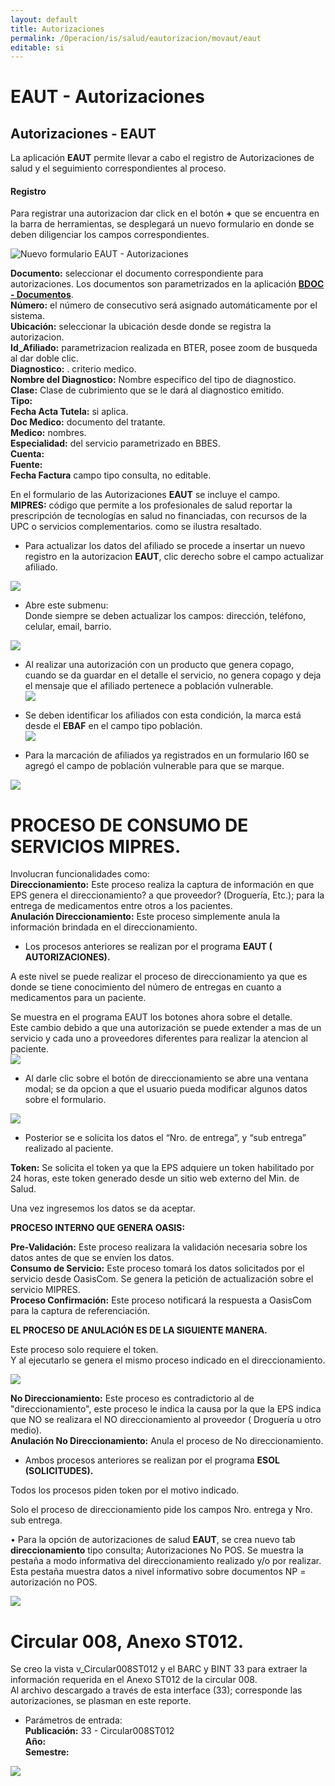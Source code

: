 ```yaml
---
layout: default
title: Autorizaciones
permalink: /Operacion/is/salud/eautorizacion/movaut/eaut
editable: si
---
```


# EAUT - Autorizaciones  

## Autorizaciones - EAUT  

La aplicación **EAUT** permite llevar a cabo el registro de Autorizaciones de salud y el seguimiento correspondientes al proceso.  


#### **Registro**
Para registrar una autorizacion dar click en el botón **+** que se encuentra en la barra de herramientas, se desplegará un nuevo formulario en donde se deben diligenciar los campos correspondientes.  

![Nuevo formulario EAUT - Autorizaciones](eaut1.png)  

**Documento:** seleccionar el documento correspondiente para autorizaciones. Los documentos son parametrizados en la aplicación [**BDOC - Documentos**](http://docs.oasiscom.com/Operacion/common/bsistema/bdoc).  
**Número:** el número de consecutivo será asignado automáticamente por el sistema.  
**Ubicación:** seleccionar la ubicación desde donde se registra la autorizacion.  
**Id_Afiliado:** parametrizacion realizada en BTER, posee zoom de busqueda al dar doble clic.  
**Diagnostico:** .  criterio medico.  
**Nombre del Diagnostico:** Nombre especifico del tipo de diagnostico.  
**Clase:** Clase de cubrimiento que se le dará al diagnostico emitido.  
**Tipo:**  
**Fecha Acta Tutela:** si aplica.  
**Doc Medico:** documento del tratante.  
**Medico:**  nombres.  
**Especialidad:**  del servicio parametrizado en BBES.  
**Cuenta:**  
**Fuente:**  
**Fecha Factura**  campo tipo consulta, no editable.  

En el formulario de las Autorizaciones  **EAUT** se incluye el campo.  
**MIPRES:** código que permite a los profesionales de salud reportar la prescripción de tecnologías en salud no financiadas, con recursos de la UPC o servicios complementarios. como se ilustra resaltado.  

* Para actualizar los datos del afiliado se procede a insertar un nuevo registro en la autorizacion **EAUT**, clic derecho sobre el campo actualizar afiliado.  

![](eaut3.png)  
* Abre este submenu:  
	Donde siempre se deben actualizar los campos: dirección, teléfono, celular, email, barrio.  
    
![](eaut4.png)  
-  Al realizar una autorización con un producto que genera copago, cuando se da guardar en el detalle el servicio, no genera copago y deja el mensaje que el afiliado pertenece a población vulnerable.  
![](eaut4_01.png)  
- Se deben identificar los afiliados con esta condición, la marca está desde el **EBAF** en el campo tipo población.    
![](ebaf1.png)  

- Para la marcación de afiliados ya registrados en un formulario I60 se agregó el campo de población vulnerable para que se marque.  

![](eemov1.png)  

# PROCESO DE CONSUMO DE SERVICIOS MIPRES.  
Involucran funcionalidades como:  
**Direccionamiento:** Este proceso realiza la captura de información en que EPS genera el direccionamiento? a que proveedor? (Droguería, Etc.); para la entrega de medicamentos entre otros a los pacientes.  
**Anulación Direccionamiento:** Este proceso simplemente anula la información brindada en el direccionamiento.  

* Los procesos anteriores se realizan por el programa **EAUT ( AUTORIZACIONES).**  

A este nivel se puede realizar el proceso de direccionamiento ya que es donde se tiene conocimiento del número de entregas en cuanto a medicamentos para un paciente.  

Se muestra en el programa EAUT los botones ahora sobre el detalle.  
Este cambio debido a que una autorización se puede extender a mas de un servicio y cada uno a proveedores diferentes para realizar la atencion al paciente.  
![](mipres2.png)  



* Al darle clic sobre el botón de direccionamiento se abre una ventana modal; se da opcion a que el usuario pueda modificar algunos datos sobre el formulario.  

![](MIPRES3.png)  

* Posterior se e solicita los datos el “Nro. de entrega”, y “sub entrega” realizado al paciente.	 

**Token:** Se solicita el token ya que la EPS adquiere un token habilitado por 24 horas, este token generado desde un sitio web externo del Min. de Salud.  

Una vez ingresemos los datos se da aceptar.  

**PROCESO INTERNO QUE GENERA OASIS:**	  

**Pre-Validación:** Este proceso realizara la validación necesaria sobre los datos antes de que se envíen los datos.  
**Consumo de Servicio:** Este proceso tomará los datos solicitados por el servicio desde OasisCom. Se genera la petición de actualización sobre el servicio MIPRES.   
**Proceso Confirmación:** Este proceso notificará la respuesta a OasisCom para la captura de referenciación.  

**EL PROCESO DE ANULACIÓN ES DE LA SIGUIENTE MANERA.**  

Este proceso solo requiere el token.  
Y al ejecutarlo se genera el mismo proceso indicado en el direccionamiento.  

![](eaut9.png)  

**No Direccionamiento:** Este proceso es contradictorio al de "direccionamiento", este proceso le indica la causa por la que la EPS indica que NO se realizara el NO direccionamiento al proveedor ( Droguería u otro medio).  
**Anulación No Direccionamiento:** Anula el proceso de No direccionamiento.  

* Ambos procesos anteriores se realizan por el programa **ESOL (SOLICITUDES).**  

Todos los procesos piden token por el motivo indicado.  

Solo el proceso de direccionamiento pide los campos Nro. entrega y Nro. sub entrega.  

•	Para la opción de autorizaciones de salud **EAUT**, se crea nuevo tab **direccionamiento** tipo consulta; Autorizaciones No POS. Se muestra la pestaña a modo informativa del direccionamiento realizado y/o por realizar.  
Esta pestaña muestra datos a nivel informativo sobre documentos NP = autorización no POS.  

![](eaut10.png)  

# Circular 008, Anexo ST012.  

Se creo la vista v_Circular008ST012 y el BARC y BINT 33 para extraer la información requerida en el Anexo ST012 de la circular 008.  
Al archivo descargado a través de esta interface (33);  corresponde las autorizaciones, se plasman en este reporte.  

* Parámetros de entrada:  
**Publicación:** 33 - Circular008ST012  
**Año:**   
**Semestre:**  

![](bint_01.png)  























